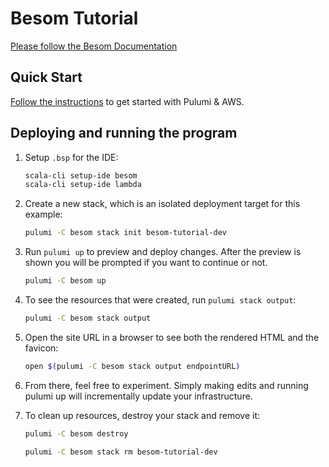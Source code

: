 # Besom Tutorial

[Please follow the Besom Documentation](https://virtuslab.github.io/besom/docs/tutorial)

## Quick Start

[Follow the instructions](https://www.pulumi.com/docs/clouds/aws/get-started/begin/)
to get started with Pulumi & AWS.

## Deploying and running the program

1. Setup `.bsp` for the IDE:

   ```bash
   scala-cli setup-ide besom
   scala-cli setup-ide lambda
   ```

2. Create a new stack, which is an isolated deployment target for this example:

   ```bash
   pulumi -C besom stack init besom-tutorial-dev
   ```
   
3. Run `pulumi up` to preview and deploy changes. After the preview is shown 
you will be prompted if you want to continue or not.

   ```bash
   pulumi -C besom up
   ```

4. To see the resources that were created, run `pulumi stack output`:

   ```bash
   pulumi -C besom stack output
   ```
5. Open the site URL in a browser to see both the rendered HTML and the favicon:

   ```bash
   open $(pulumi -C besom stack output endpointURL)
   ```

6. From there, feel free to experiment. Simply making edits and running pulumi up will incrementally update your infrastructure.

7. To clean up resources, destroy your stack and remove it:

   ```bash
   pulumi -C besom destroy
   ```
   ```bash
   pulumi -C besom stack rm besom-tutorial-dev
   ```
